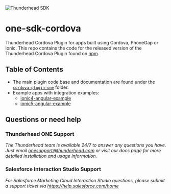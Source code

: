 ![Thunderhead SDK](https://i.imgur.com/gfizURy.png "Thunderhead")

# one-sdk-cordova
Thunderhead Cordova Plugin for apps built using Cordova, PhoneGap or Ionic. This repo contains the code for the released version of the Thunderhead Cordova Plugin found on [npm](https://www.npmjs.com/package/cordova-plugin-one). 

## Table of Contents
* The main plugin code base and documentation are found under the [`cordova-plugin-one`](https://github.com/thunderheadone/one-sdk-cordova/tree/master/cordova-plugin-one) folder. 
* Example apps with integration examples:
	* [ionic4-angular-example](https://github.com/thunderheadone/one-sdk-cordova/tree/master/ionic4-angular-example)
	* [ionic5-angular-example](https://github.com/thunderheadone/one-sdk-cordova/tree/master/ionic5-angular-example)

## Questions or need help

### Thunderhead ONE Support
_The Thunderhead team is available 24/7 to answer any questions you have. Just email onesupport@thunderhead.com or visit our docs page for more detailed installation and usage information._

### Salesforce Interaction Studio Support
_For Salesforce Marketing Cloud Interaction Studio questions, please submit a support ticket via https://help.salesforce.com/home_
